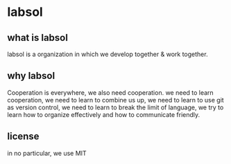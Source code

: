 # labsol

## what is labsol
labsol is a organization in which we develop together & work together.

## why labsol
Cooperation is everywhere, we also need cooperation. we need to learn cooperation, we need to learn to combine us up, we need to learn to use git as version control, we need to learn to break the limit of language, we try to learn how to organize effectively and how to communicate friendly. 

## license
in no particular, we use MIT